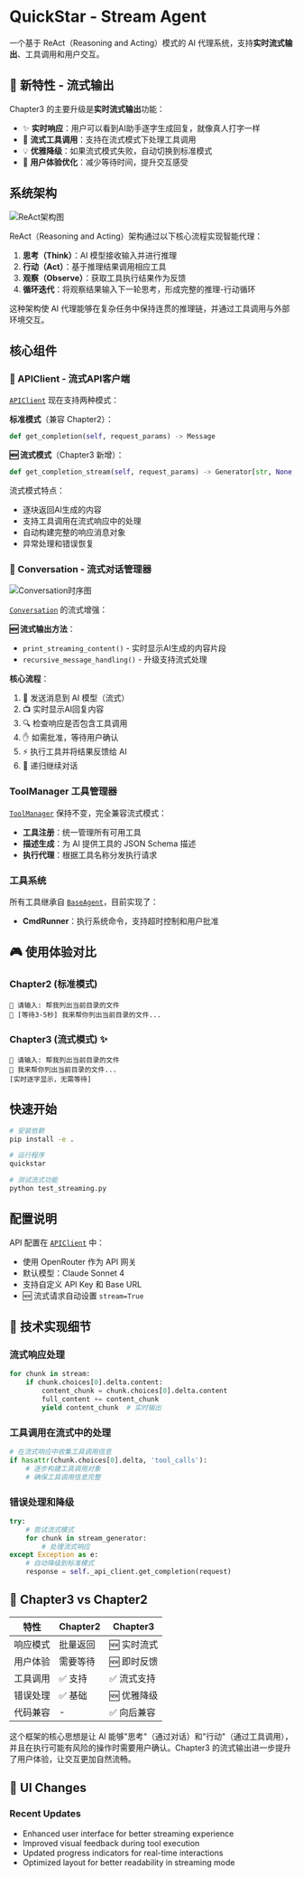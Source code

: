 # QuickStar - Stream Agent

一个基于 ReAct（Reasoning and Acting）模式的 AI 代理系统，支持**实时流式输出**、工具调用和用户交互。

## 🚀 新特性 - 流式输出

Chapter3 的主要升级是**实时流式输出**功能：
- ✨ **实时响应**：用户可以看到AI助手逐字生成回复，就像真人打字一样
- 🔄 **流式工具调用**：支持在流式模式下处理工具调用
- 💡 **优雅降级**：如果流式模式失败，自动切换到标准模式
- 🎯 **用户体验优化**：减少等待时间，提升交互感受

## 系统架构

![ReAct架构图](./images/ReAct_architect.png)

ReAct（Reasoning and Acting）架构通过以下核心流程实现智能代理：

1. **思考（Think）**：AI 模型接收输入并进行推理
2. **行动（Act）**：基于推理结果调用相应工具
3. **观察（Observe）**：获取工具执行结果作为反馈
4. **循环迭代**：将观察结果输入下一轮思考，形成完整的推理-行动循环

这种架构使 AI 代理能够在复杂任务中保持连贯的推理链，并通过工具调用与外部环境交互。

## 核心组件

### 🌊 APIClient - 流式API客户端

[`APIClient`](src/core/api_client.py) 现在支持两种模式：

**标准模式**（兼容 Chapter2）：
```python
def get_completion(self, request_params) -> Message
```

**🆕 流式模式**（Chapter3 新增）：
```python
def get_completion_stream(self, request_params) -> Generator[str, None, None]
```

流式模式特点：
- 逐块返回AI生成的内容
- 支持工具调用在流式响应中的处理
- 自动构建完整的响应消息对象
- 异常处理和错误恢复

### 💬 Conversation - 流式对话管理器

![Conversation时序图](./images/conversation.png)

[`Conversation`](src/core/conversation.py) 的流式增强：

**🆕 流式输出方法**：
- `print_streaming_content()` - 实时显示AI生成的内容片段
- `recursive_message_handling()` - 升级支持流式处理

**核心流程**：
1. 🔄 发送消息到 AI 模型（流式）
2. 📺 实时显示AI回复内容
3. 🔍 检查响应是否包含工具调用
4. ✋ 如需批准，等待用户确认
5. ⚡ 执行工具并将结果反馈给 AI
6. 🔁 递归继续对话

### ToolManager 工具管理器

[`ToolManager`](src/tools/tool_manager.py) 保持不变，完全兼容流式模式：

- **工具注册**：统一管理所有可用工具
- **描述生成**：为 AI 提供工具的 JSON Schema 描述
- **执行代理**：根据工具名称分发执行请求

### 工具系统

所有工具继承自 [`BaseAgent`](src/tools/base_agent.py)，目前实现了：

- **CmdRunner**：执行系统命令，支持超时控制和用户批准

## 🎮 使用体验对比

### Chapter2 (标准模式)
```
👤 请输入: 帮我列出当前目录的文件
🤖 [等待3-5秒] 我来帮你列出当前目录的文件...
```

### Chapter3 (流式模式) ✨
```
👤 请输入: 帮我列出当前目录的文件
🤖 我来帮你列出当前目录的文件...
[实时逐字显示，无需等待]
```

## 快速开始

```bash
# 安装依赖
pip install -e .

# 运行程序
quickstar

# 测试流式功能
python test_streaming.py
```

## 配置说明

API 配置在 [`APIClient`](src/core/api_client.py) 中：
- 使用 OpenRouter 作为 API 网关
- 默认模型：Claude Sonnet 4
- 支持自定义 API Key 和 Base URL
- 🆕 流式请求自动设置 `stream=True`

## 🔧 技术实现细节

### 流式响应处理
```python
for chunk in stream:
    if chunk.choices[0].delta.content:
        content_chunk = chunk.choices[0].delta.content
        full_content += content_chunk
        yield content_chunk  # 实时输出
```

### 工具调用在流式中的处理
```python
# 在流式响应中收集工具调用信息
if hasattr(chunk.choices[0].delta, 'tool_calls'):
    # 逐步构建工具调用对象
    # 确保工具调用信息完整
```

### 错误处理和降级
```python
try:
    # 尝试流式模式
    for chunk in stream_generator:
        # 处理流式响应
except Exception as e:
    # 自动降级到标准模式
    response = self._api_client.get_completion(request)
```

## 🎯 Chapter3 vs Chapter2

| 特性 | Chapter2 | Chapter3 |
|------|----------|----------|
| 响应模式 | 批量返回 | 🆕 实时流式 |
| 用户体验 | 需要等待 | 🆕 即时反馈 |
| 工具调用 | ✅ 支持 | ✅ 流式支持 |
| 错误处理 | ✅ 基础 | 🆕 优雅降级 |
| 代码兼容 | - | ✅ 向后兼容 |

这个框架的核心思想是让 AI 能够"思考"（通过对话）和"行动"（通过工具调用），并且在执行可能有风险的操作时需要用户确认。Chapter3 的流式输出进一步提升了用户体验，让交互更加自然流畅。

## 🎨 UI Changes

### Recent Updates
- Enhanced user interface for better streaming experience
- Improved visual feedback during tool execution
- Updated progress indicators for real-time interactions
- Optimized layout for better readability in streaming mode

